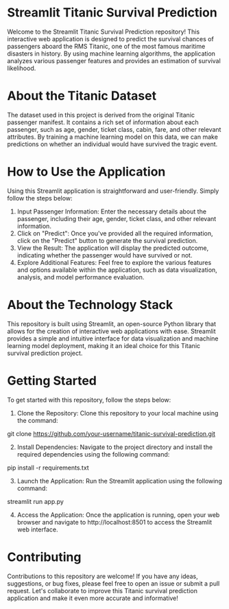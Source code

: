 # Streamlit Titanic Survival Prediction
Welcome to the Streamlit Titanic Survival Prediction repository! This interactive web application is designed to predict the survival chances of passengers aboard the RMS Titanic, one of the most famous maritime disasters in history. By using machine learning algorithms, the application analyzes various passenger features and provides an estimation of survival likelihood.

# About the Titanic Dataset
The dataset used in this project is derived from the original Titanic passenger manifest. It contains a rich set of information about each passenger, such as age, gender, ticket class, cabin, fare, and other relevant attributes. By training a machine learning model on this data, we can make predictions on whether an individual would have survived the tragic event.

# How to Use the Application
Using this Streamlit application is straightforward and user-friendly. Simply follow the steps below:

1. Input Passenger Information: Enter the necessary details about the passenger, including their age, gender, ticket class, and other relevant information.
2. Click on "Predict": Once you've provided all the required information, click on the "Predict" button to generate the survival prediction.
3. View the Result: The application will display the predicted outcome, indicating whether the passenger would have survived or not.
4. Explore Additional Features: Feel free to explore the various features and options available within the application, such as data visualization, analysis, and model performance evaluation.

# About the Technology Stack
This repository is built using Streamlit, an open-source Python library that allows for the creation of interactive web applications with ease. Streamlit provides a simple and intuitive interface for data visualization and machine learning model deployment, making it an ideal choice for this Titanic survival prediction project.

# Getting Started
To get started with this repository, follow the steps below:

1. Clone the Repository: Clone this repository to your local machine using the command:

git clone https://github.com/your-username/titanic-survival-prediction.git

2. Install Dependencies: Navigate to the project directory and install the required dependencies using the following command:

pip install -r requirements.txt

3. Launch the Application: Run the Streamlit application using the following command:

streamlit run app.py

4. Access the Application: Once the application is running, open your web browser and navigate to http://localhost:8501 to access the Streamlit web interface.

# Contributing
Contributions to this repository are welcome! If you have any ideas, suggestions, or bug fixes, please feel free to open an issue or submit a pull request. Let's collaborate to improve this Titanic survival prediction application and make it even more accurate and informative!
